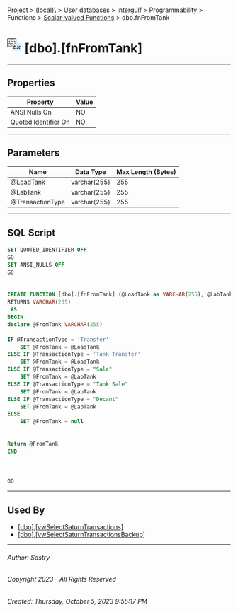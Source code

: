 #### 

[Project](../../../../../../index.md) > [(local)\\](../../../../../index.md) > [User databases](../../../../index.md) > [Intergulf](../../../index.md) > Programmability > Functions > [Scalar-valued Functions](Scalar-valued_Functions.md) > dbo.fnFromTank

# ![Scalar-valued Functions](../../../../../../Images/Function_Scalar32.png) [dbo].[fnFromTank]

---

## <a name="#properties"></a>Properties

| Property | Value |
|---|---|
| ANSI Nulls On | NO |
| Quoted Identifier On | NO |


---

## <a name="#parameters"></a>Parameters

| Name | Data Type | Max Length (Bytes) |
|---|---|---|
| @LoadTank | varchar(255) | 255 |
| @LabTank | varchar(255) | 255 |
| @TransactionType | varchar(255) | 255 |


---

## <a name="#sqlscript"></a>SQL Script

```sql
SET QUOTED_IDENTIFIER OFF
GO
SET ANSI_NULLS OFF
GO


CREATE FUNCTION [dbo].[fnFromTank] (@LoadTank as VARCHAR(255), @LabTank as VARCHAR(255),@TransactionType as VARCHAR(255))
RETURNS VARCHAR(255)
 AS  
BEGIN 
declare @FromTank VARCHAR(255)

IF @TransactionType = 'Transfer'
	SET @FromTank = @LoadTank
ELSE IF @TransactionType = 'Tank Transfer'
	SET @FromTank = @LoadTank
ELSE IF @TransactionType = "Sale"
	SET @FromTank = @LabTank
ELSE IF @TransactionType = "Tank Sale"
	SET @FromTank = @LabTank
ELSE IF @TransactionType = "Decant"
	SET @FromTank = @LabTank
ELSE
	SET @FromTank = null


Return @FromTank
END



GO

```


---

## <a name="#usedby"></a>Used By

* [[dbo].[vwSelectSaturnTransactions]](../../../Views/dbo_vwSelectSaturnTransactions.md)
* [[dbo].[vwSelectSaturnTransactionsBackup]](../../../Views/dbo_vwSelectSaturnTransactionsBackup.md)


---

###### Author:  Sastry

###### Copyright 2023 - All Rights Reserved

###### Created: Thursday, October 5, 2023 9:55:17 PM


